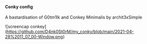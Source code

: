 #### Conky config

A bastardisation of G0tm1lk and Conkey Minimalis by archit3xSimple

![screencap conkey] (https://github.com/D4nk0St0rM/my_conky/blob/main/2021-04-28%2011_07_00-Window.png)

